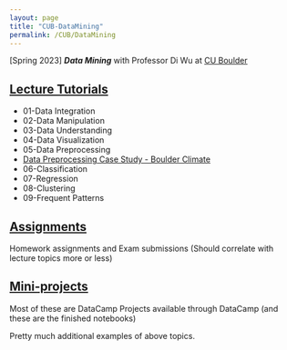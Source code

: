 ```yaml
---
layout: page
title: "CUB-DataMining"
permalink: /CUB/DataMining
---
```

[Spring 2023] ***Data Mining*** with Professor Di Wu at [CU Boulder](../../CUB.md)

## [Lecture Tutorials](Lectures.md)

- 01-Data Integration
- 02-Data Manipulation
- 03-Data Understanding
- 04-Data Visualization
- 05-Data Preprocessing
- [Data Preprocessing Case Study - Boulder Climate](CU-Boulder/DataMining/Lecture-Tutorials/Case-Study-Boulder-Weather/BoulderClimateCaseStudy.html)
- 06-Classification
- 07-Regression
- 08-Clustering
- 09-Frequent Patterns

## [Assignments](HW.md)

Homework assignments and Exam submissions (Should correlate with lecture topics more or less)


## [Mini-projects](MiniProjects.md)
Most of these are DataCamp Projects available through DataCamp (and these are the finished notebooks)

Pretty much additional examples of above topics.
